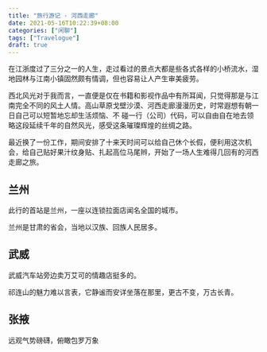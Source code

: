 ```yaml
---
title: "旅行游记 - 河西走廊"
date: 2021-05-16T10:22:39+08:00
categories: ["闲聊"]
tags: ["Travelogue"]
draft: true
---
```


在江浙度过了三分之一的人生，走过看过的景点大都是些各式各样的小桥流水，湿地园林与江南小镇固然颇有情调，但也容易让人产生审美疲劳。

西北风光对于我而言，一直便是仅在书籍和影视作品中有所耳闻，只觉得那是与江南完全不同的风土人情。高山草原戈壁沙漠、河西走廊漫漫历史，时常遐想有朝一日自己可以短暂地忘却生活烦恼、不
碰一行（公司）代码，可以自由自在地去领略这段延续千年的自然风光，感受这条璀璨辉煌的丝绸之路。

最近换了一份工作，期间安排了十来天时间可以给自己休个长假，便利用这次机会，给自己贴好果汁纹身贴、扎起高位马尾辫，开始了一场人生难得几回有的河西走廊之旅。

## 兰州
此行的首站是兰州，一座以连锁拉面店闻名全国的城市。

兰州是甘肃的省会，当地以汉族、回族人民居多。

## 武威
武威汽车站旁边卖万艾可的情趣店挺多的。

祁连山的魅力难以言表，它静谧而安详坐落在那里，更古不变，万古长青。

## 张掖
远观气势磅礴，俯瞰包罗万象
